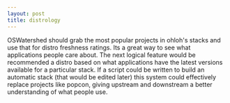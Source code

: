 ```yaml
---
layout: post
title: distrology
---
```


OSWatershed should grab the most popular projects in ohloh's stacks and use that
for distro freshness ratings. Its a great way to see what applications people
care about. The next logical feature would be recommended a distro based on what
applications have the latest versions available for a particular stack. If a
script could be written to build an automatic stack (that would be edited later) 
this system could effectively replace projects like popcon, giving upstream and
downstream a better understanding of what people use.
